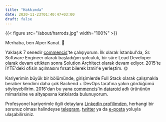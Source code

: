 ```yaml
---
title: "Hakkımda"
date: 2020-11-23T01:40:47+03:00
draft: false
---
```



{{< figure src="/about/harrods.jpg" width="100%" >}}

Merhaba, ben Alper Kanat. 👋

Yaklaşık 7 senedir [commencis](https://www.commencis.com/)'te çalışıyorum. İlk olarak İstanbul'da, Sr. Software 
Engineer olarak başladığım yolculuk, bir süre Lead Developer olarak devam ettikten sonra Solution Architect olarak 
devam ediyor. 2015'te İYTE'deki ofisin açılmasını fırsat bilerek İzmir'e yerleştim. 🌞

Kariyerimin büyük bir bölümünde, girişimlerde Full Stack olarak çalışmakla beraber kendimi daha çok Backend + DevOps 
tarafına yakın gördüğümü söyleyebilirim. 2016'dan bu yana [commencis](https://www.commencis.com/)'in 
[dataroid](https://www.dataroid.com/) adlı ürününün mimarisine ve altyapısına katkılarda bulunuyorum.

Profesyonel kariyerimle ilgili detaylara [LinkedIn profilimden](https://www.linkedin.com/in/tunix/), herhangi bir 
sorunuz olması halindeyse [telegram](https://t.me/alperkanat), [twitter](https://twitter.com/tunix) ya da 
[e-posta](mailto:me-@-alperkan.at) yoluyla ulaşabilirsiniz.

